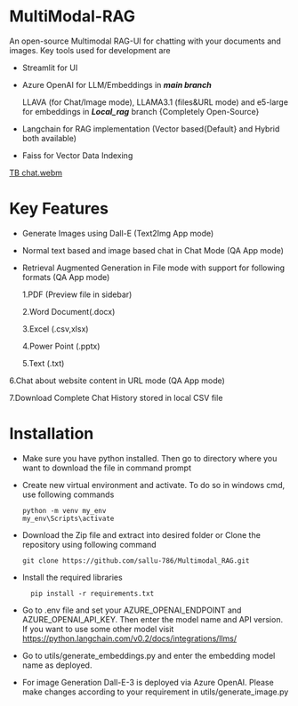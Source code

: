 # MultiModal-RAG
An open-source Multimodal RAG-UI for chatting with your documents and images. Key tools used for development are
- Streamlit for UI
- Azure OpenAI for LLM/Embeddings in _**main branch**_

  
  LLAVA (for Chat/Image mode), LLAMA3.1 (files&URL mode) and e5-large for embeddings in _**Local_rag**_ branch {Completely Open-Source}
- Langchain for RAG implementation (Vector based{Default} and Hybrid both available)
- Faiss for Vector Data Indexing

[TB chat.webm](https://github.com/user-attachments/assets/0fa89f57-8ad2-4f6f-b42e-f6720a4a6a4a)

# Key Features
- Generate Images using Dall-E (Text2Img App mode)
- Normal text based and image based chat in Chat Mode (QA App mode)
- Retrieval Augmented Generation in File mode with support for following formats (QA App mode)

   1.PDF (Preview file in sidebar)

   2.Word Document(.docx)

   3.Excel (.csv,xlsx)

   4.Power Point (.pptx)

   5.Text (.txt)

6.Chat about website content in URL mode (QA App mode)

7.Download Complete Chat History stored in local CSV file

# Installation

- Make sure you have python installed. Then go to directory where you want to download the file in command prompt

- Create new virtual environment and activate. To do so in windows cmd, use following commands


      python -m venv my_env
      my_env\Scripts\activate

- Download the Zip file and extract into desired folder or Clone the repository using following command 


      git clone https://github.com/sallu-786/Multimodal_RAG.git

- Install the required libraries

        pip install -r requirements.txt

- Go to .env file and set your AZURE_OPENAI_ENDPOINT and AZURE_OPENAI_API_KEY. Then enter the model name and API version. If you want to use some other model visit https://python.langchain.com/v0.2/docs/integrations/llms/
- Go to utils/generate_embeddings.py and enter the embedding model name as deployed. 
- For image Generation Dall-E-3 is deployed via Azure OpenAI. Please make changes according to your requirement in utils/generate_image.py

  
  
